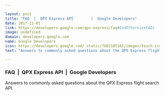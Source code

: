 ```yaml
---

layout: post
title: "FAQ  |  QPX Express API        |  Google Developers"
date: 2017-11-01
link: https://developers.google.com/qpx-express/faq#EndOfServiceFAQs
image: undefined
domain: developers.google.com
name: Google Developers
icon: https://developers.google.com/_static/7b02105162/images/touch-icon.png
text: "Answers to commonly asked questions about the QPX Express flight search API."

---
```


### FAQ  |  QPX Express API        |  Google Developers

Answers to commonly asked questions about the QPX Express flight search API.